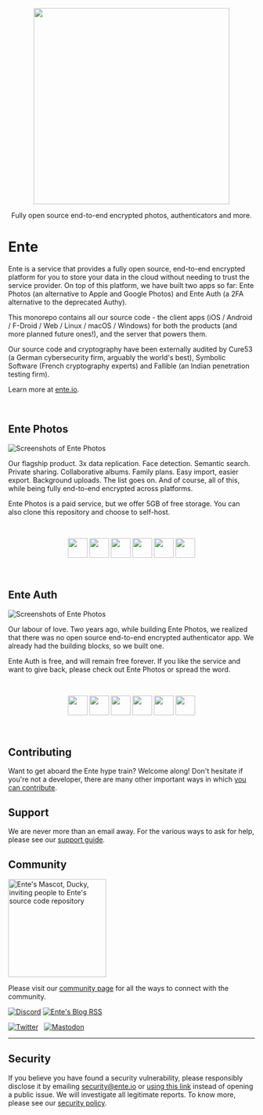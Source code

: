  <div align="center">

<img src=".github/assets/ente-rocketship.png" width="400"/>

Fully open source end-to-end encrypted photos, authenticators and more.

</div>

# Ente

Ente is a service that provides a fully open source, end-to-end encrypted
platform for you to store your data in the cloud without needing to trust the
service provider. On top of this platform, we have built two apps so far: Ente
Photos (an alternative to Apple and Google Photos) and Ente Auth (a 2FA
alternative to the deprecated Authy).

This monorepo contains all our source code - the client apps (iOS / Android /
F-Droid / Web / Linux / macOS / Windows) for both the products (and more planned
future ones!), and the server that powers them.

Our source code and cryptography have been externally audited by Cure53 (a
German cybersecurity firm, arguably the world's best), Symbolic Software (French
cryptography experts) and Fallible (an Indian penetration testing firm).

Learn more at [ente.io](https://ente.io).

<br />

## Ente Photos

![Screenshots of Ente Photos](.github/assets/photos.png)

Our flagship product. 3x data replication. Face detection. Semantic search.
Private sharing. Collaborative albums. Family plans. Easy import, easier export.
Background uploads. The list goes on. And of course, all of this, while being
fully end-to-end encrypted across platforms.

Ente Photos is a paid service, but we offer 5GB of free storage.
You can also clone this repository and choose to self-host.

<br />

<div align="center">

[<img height="40" src=".github/assets/app-store-badge.svg">](https://apps.apple.com/app/id1542026904)
[<img height="40" src=".github/assets/play-store-badge.png">](https://play.google.com/store/apps/details?id=io.ente.photos)
[<img height="40" src=".github/assets/f-droid-badge.png">](https://f-droid.org/packages/io.ente.photos.fdroid/)
[<img height="40" src=".github/assets/obtainium-badge.png">](https://apps.obtainium.imranr.dev/redirect?r=obtainium://app/%7B%22id%22%3A%22io.ente.photos.independent%22%2C%22url%22%3A%22https%3A%2F%2Fgithub.com%2Fente-io%2Fente%22%2C%22author%22%3A%22ente-io%22%2C%22name%22%3A%22Ente%20Photos%22%2C%22preferredApkIndex%22%3A0%2C%22additionalSettings%22%3A%22%7B%5C%22includePrereleases%5C%22%3Afalse%2C%5C%22fallbackToOlderReleases%5C%22%3Atrue%2C%5C%22filterReleaseTitlesByRegEx%5C%22%3A%5C%22%5C%22%2C%5C%22filterReleaseNotesByRegEx%5C%22%3A%5C%22%5C%22%2C%5C%22verifyLatestTag%5C%22%3Afalse%2C%5C%22dontSortReleasesList%5C%22%3Atrue%2C%5C%22useLatestAssetDateAsReleaseDate%5C%22%3Afalse%2C%5C%22releaseTitleAsVersion%5C%22%3Afalse%2C%5C%22trackOnly%5C%22%3Afalse%2C%5C%22versionExtractionRegEx%5C%22%3A%5C%22%5C%22%2C%5C%22matchGroupToUse%5C%22%3A%5C%22%5C%22%2C%5C%22versionDetection%5C%22%3Atrue%2C%5C%22releaseDateAsVersion%5C%22%3Afalse%2C%5C%22useVersionCodeAsOSVersion%5C%22%3Afalse%2C%5C%22apkFilterRegEx%5C%22%3A%5C%22ente-photos*%5C%22%2C%5C%22invertAPKFilter%5C%22%3Afalse%2C%5C%22autoApkFilterByArch%5C%22%3Atrue%2C%5C%22appName%5C%22%3A%5C%22%5C%22%2C%5C%22shizukuPretendToBeGooglePlay%5C%22%3Afalse%2C%5C%22allowInsecure%5C%22%3Afalse%2C%5C%22exemptFromBackgroundUpdates%5C%22%3Afalse%2C%5C%22skipUpdateNotifications%5C%22%3Afalse%2C%5C%22about%5C%22%3A%5C%22%5C%22%7D%22%2C%22overrideSource%22%3Anull%7D)
[<img height="40" src=".github/assets/desktop-badge.png">](https://ente.io/download/desktop)
[<img height="40" src=".github/assets/web-badge.svg">](https://web.ente.io)

</div>

<br />

## Ente Auth

![Screenshots of Ente Photos](.github/assets/auth.png)

Our labour of love. Two years ago, while building Ente Photos, we realized that
there was no open source end-to-end encrypted authenticator app. We already had
the building blocks, so we built one.

Ente Auth is free, and will remain free forever. If you like the service and
want to give back, please check out Ente Photos or spread the word.

<br />

<div align="center">

[<img height="40" src=".github/assets/app-store-badge.svg">](https://apps.apple.com/app/id6444121398)
[<img height="40" src=".github/assets/play-store-badge.png">](https://play.google.com/store/apps/details?id=io.ente.auth)
[<img height="40" src=".github/assets/f-droid-badge.png">](https://f-droid.org/packages/io.ente.auth/)
[<img height="40" src=".github/assets/obtainium-badge.png">](https://apps.obtainium.imranr.dev/redirect?r=obtainium://app/%7B%22id%22%3A%22io.ente.auth.independent%22%2C%22url%22%3A%22https%3A%2F%2Fgithub.com%2Fente-io%2Fente%22%2C%22author%22%3A%22ente-io%22%2C%22name%22%3A%22Ente%20Auth%22%2C%22preferredApkIndex%22%3A0%2C%22additionalSettings%22%3A%22%7B%5C%22includePrereleases%5C%22%3Afalse%2C%5C%22fallbackToOlderReleases%5C%22%3Atrue%2C%5C%22filterReleaseTitlesByRegEx%5C%22%3A%5C%22%5C%22%2C%5C%22filterReleaseNotesByRegEx%5C%22%3A%5C%22%5C%22%2C%5C%22verifyLatestTag%5C%22%3Afalse%2C%5C%22dontSortReleasesList%5C%22%3Atrue%2C%5C%22useLatestAssetDateAsReleaseDate%5C%22%3Afalse%2C%5C%22releaseTitleAsVersion%5C%22%3Afalse%2C%5C%22trackOnly%5C%22%3Afalse%2C%5C%22versionExtractionRegEx%5C%22%3A%5C%22%5C%22%2C%5C%22matchGroupToUse%5C%22%3A%5C%22%5C%22%2C%5C%22versionDetection%5C%22%3Atrue%2C%5C%22releaseDateAsVersion%5C%22%3Afalse%2C%5C%22useVersionCodeAsOSVersion%5C%22%3Afalse%2C%5C%22apkFilterRegEx%5C%22%3A%5C%22ente-auth*%5C%22%2C%5C%22invertAPKFilter%5C%22%3Afalse%2C%5C%22autoApkFilterByArch%5C%22%3Atrue%2C%5C%22appName%5C%22%3A%5C%22%5C%22%2C%5C%22shizukuPretendToBeGooglePlay%5C%22%3Afalse%2C%5C%22allowInsecure%5C%22%3Afalse%2C%5C%22exemptFromBackgroundUpdates%5C%22%3Afalse%2C%5C%22skipUpdateNotifications%5C%22%3Afalse%2C%5C%22about%5C%22%3A%5C%22%5C%22%7D%22%2C%22overrideSource%22%3Anull%7D)
[<img height="40" src=".github/assets/desktop-badge.png">](https://github.com/ente-io/ente/releases?q=tag%3Aauth-v4)
[<img height="40" src=".github/assets/web-badge.svg">](https://auth.ente.io)

</div>

<br />

## Contributing

Want to get aboard the Ente hype train? Welcome along! Don't hesitate if you're
not a developer, there are many other important ways in which [you can
contribute](CONTRIBUTING.md).

## Support

We are never more than an email away. For the various ways to ask for help,
please see our [support guide](SUPPORT.md).

## Community

<img src=".github/assets/ente-ducky.png" width=200 alt="Ente's Mascot, Ducky,
    inviting people to Ente's source code repository" />

Please visit our [community page](https://ente.io/community) for all the ways to
connect with the community.

[![Discord](https://img.shields.io/discord/948937918347608085?style=for-the-badge&logo=Discord&logoColor=white&label=Discord)](https://discord.gg/z2YVKkycX3)
[![Ente's Blog RSS](https://img.shields.io/badge/blog-rss-F88900?style=for-the-badge&logo=rss&logoColor=white)](https://ente.io/blog/rss.xml)

[![Twitter](.github/assets/twitter.svg)](https://twitter.com/enteio) &nbsp; [![Mastodon](.github/assets/mastodon.svg)](https://fosstodon.org/@ente)

---

## Security

If you believe you have found a security vulnerability, please responsibly
disclose it by emailing security@ente.io or [using this
link](https://github.com/ente-io/ente/security/advisories/new) instead of
opening a public issue. We will investigate all legitimate reports. To know
more, please see our [security policy](SECURITY.md).
